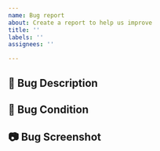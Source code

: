 ```yaml
---
name: Bug report
about: Create a report to help us improve
title: ''
labels: ''
assignees: ''

---
```


## 📜 Bug Description
<!-- 버그에 대해 설명해주세요. -->

## 🐞 Bug Condition
<!-- 버그 발생 조건을 알려주세요. -->

## 📷 Bug Screenshot
<!-- 버그 스크린샷, 동영상을 첨부해주세요. -->
